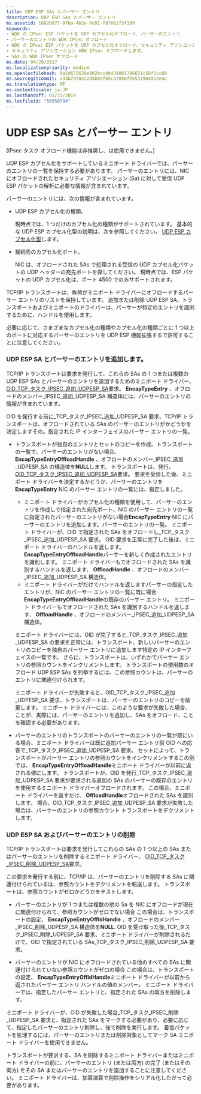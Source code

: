 ```yaml
---
title: UDP ESP SAs とパーサー エントリ
description: UDP ESP SAs とパーサー エントリ
ms.assetid: 1682b077-07ba-4b2e-9c01-fd7662f3f189
keywords:
- WDK の IPsec ESP パケットを UDP カプセル化オフロード、パーサーのエントリ
- パーサーのエントリの WDK IPsec オフロード
- WDK の IPsec ESP パケットを UDP カプセル化オフロード、セキュリティ アソシエーション
- セキュリティ アソシエーション WDK IPsec オフロードします。
- SAs の WDK IPsec オフロード
ms.date: 04/20/2017
ms.localizationpriority: medium
ms.openlocfilehash: 0a5d655628e902bccdd434081706651c56f5cc88
ms.sourcegitcommit: a33b7978e22d5bb9f65ca7056f955319049a2e4c
ms.translationtype: MT
ms.contentlocale: ja-JP
ms.lasthandoff: 01/31/2019
ms.locfileid: "56550794"
---
```

# <a name="udp-esp-sas-and-parser-entries"></a>UDP ESP SAs とパーサー エントリ

\[IPsec タスク オフロード機能は非推奨し、は使用できません。\]




UDP ESP カプセル化をサポートしているミニポート ドライバーでは、パーサーのエントリの一覧を保持する必要があります。 パーサーのエントリには、NIC にオフロードされたセキュリティ アソシエーション (Sa) に対して受信 UDP ESP パケットの解析に必要な情報が含まれています。

パーサーのエントリには、次の情報が含まれています。

-   UDP ESP カプセル化の種類。

    現時点では、1 つだけのカプセル化の種類がサポートされています。 基本的な UDP ESP カプセル化型の説明は、次を参照してください。 [UDP ESP カプセル化型](udp-esp-encapsulation-types.md)します。

-   接続先のカプセル化ポート。

    NIC は、オフロードされた SAs で処理される受信の UDP カプセル化パケットの UDP ヘッダーの宛先ポートを探してください。 現時点では、ESP パケットの UDP カプセル化は、ポート 4500 でのみサポートされます。

TCP/IP トランスポートは、負荷がミニポート ドライバーにオフロードするパーサー エントリのリストを保持しています。 追加または削除 UDP ESP SA、トランスポートおよびミニポートのドライバーは、パーサーが特定のエントリを識別するために、ハンドルを使用します。

必要に応じて、さまざまなカプセル化の種類やカプセル化の種類ごとに 1 つ以上のポートに対応するパーサーのエントリを UDP ESP 機能拡張するで許可することに注意してください。

### <a name="adding-a-udp-esp-sa-and-parser-entry"></a>UDP ESP SA とパーサーのエントリを追加します。

TCP/IP トランスポートは要求を発行して、これらの SAs の 1 つまたは複数の UDP ESP SAs とパーサーのエントリを追加するためのミニポート ドライバー、 [OID\_TCP\_タスク\_IPSEC\_追加\_UDPESP\_SA](https://msdn.microsoft.com/library/windows/hardware/ff569809)要求。 **EncapTypeEntry** 、オフロードのメンバー\_IPSEC\_追加\_UDPESP\_SA 構造体には、パーサーのエントリの情報が含まれています。

OID を発行する前に\_TCP\_タスク\_IPSEC\_追加\_UDPESP\_SA 要求、TCP/IP トランスポートは、オフロードされている SAs のパーサーのエントリがかどうかを決定しますその。指定された IP インターフェイスのパーサー エントリの一覧。

-   トランスポートが独自のエントリとセットのコピーを作成、トランスポートの一覧で、パーサーのエントリがない場合、 **EncapTypeEntryOffloadHandle** 、オフロードのメンバー\_IPSEC\_追加\_UDPESP\_SA の構造体を**NULL**します。 トランスポートは、発行、 [OID\_TCP\_タスク\_IPSEC\_追加\_UDPESP\_SA](https://msdn.microsoft.com/library/windows/hardware/ff569809)要求。 要求を受信した後、ミニポート ドライバーを決定するかどうか、パーサーのエントリを**EncapTypeEntry** NIC のパーサー エントリの一覧には、指定しました。

    -   ミニポート ドライバーがカプセル化の種類を使用して、パーサーのエントリを作成しで指定された宛先ポート、NIC のパーサー エントリの一覧に指定されたパーサーのエントリがない場合**EncapTypeEntry** NIC にパーサーのエントリを追加します。パーサーのエントリの一覧。 ミニポート ドライバーが、OID で指定された SAs をオフロードし\_TCP\_タスク\_IPSEC\_追加\_UDPESP\_SA 要求。 OID 要求を正常に完了した後は、ミニポート ドライバーのハンドルを返します。 **EncapTypeEntryOffloadHandle**パーサーを新しく作成されたエントリを識別します。 ミニポート ドライバーもでオフロードされた SAs を識別するハンドルを返します、 **OffloadHandle** 、オフロードのメンバー\_IPSEC\_追加\_UDPESP\_SA 構造体。
    -   ミニポート ドライバーがだけでハンドルを返しますパーサーの指定したエントリが、NIC のパーサー エントリの一覧に既に場合**EncapTypeEntryOffloadHandle**の既存のパーサー エントリ。 ミニポート ドライバーもでオフロードされた SAs を識別するハンドルを返します、 **OffloadHandle** 、オフロードのメンバー\_IPSEC\_追加\_UDPESP\_SA 構造体。

    ミニポート ドライバーには、OID が完了すると\_TCP\_タスク\_IPSEC\_追加\_UDPESP\_SA の要求を正常には、トランスポート、新しいパーサーのエントリのコピーを独自のパーサー エントリに追加します特定の IP インターフェイスの一覧です。 さらに、トランスポートは、いずれかでパーサー エントリの参照カウントをインクリメントします。 トランスポートの使用数のオフロード UDP ESP SAs を列挙するには、この参照カウントは、パーサーのエントリに関連付けられます。

    ミニポート ドライバーが失敗すると、OID\_TCP\_タスク\_IPSEC\_追加\_UDPESP\_SA 要求、トランスポートは、パーサーのエントリのコピーを破棄します。 ミニポート ドライバーには、このような要求が失敗した場合、ことが、実際には、パーサーのエントリを追加し、SAs をオフロード、ことを確認する必要があります。

-   パーサーのエントリのトランスポートのパーサーのエントリの一覧が既にいる場合、ミニポート ドライバーは既に追加パーサー エントリ前 OID への応答で\_TCP\_タスク\_IPSEC\_追加\_UDPESP\_SA 要求。 セットによって、トランスポートがパーサー エントリの参照カウントをインクリメントするこの例では、 **EncapTypeEntryOffloadHandle**ミニポート ドライバーが以前に返される値にします。 トランスポートが、OID を発行\_TCP\_タスク\_IPSEC\_追加\_UDPESP\_SA 要求が要求される追加の SAs のパーサーの既存のエントリを使用するミニポート ドライバーオフロードされます。 この場合、ミニポート ドライバーを返すだけ、 **OffloadHandle**オフロードされた SAs を識別します。 場合、OID\_TCP\_タスク\_IPSEC\_追加\_UDPESP\_SA 要求が失敗した場合は、パーサーのエントリの参照カウント トランスポートをデクリメントします。

### <a name="deleting-a-udp-esp-sa-and-parser-entry"></a>UDP ESP SA およびパーサーのエントリの削除

TCP/IP トランスポートは要求を発行してこれらの SAs の 1 つ以上の SAs またはパーサーのエントリを削除するミニポート ドライバー、 [OID\_TCP\_タスク\_IPSEC\_削除\_UDPESP\_SA](https://msdn.microsoft.com/library/windows/hardware/ff569811)要求。

この要求を発行する前に、TCP/IP は、パーサーのエントリを削除する SAs に関連付けられているは、参照カウントをデクリメントを転送します。 トランスポートは、参照カウントがゼロかどうかをテストします。

-   パーサーのエントリが 1 つまたは複数の他の Sa を NIC にオフロードが現在に関連付けられて、参照カウントがゼロでない場合 この場合は、トランスポートの設定、 **EncapTypeEntryOffldHandle** 、オフロードのメンバー\_IPSEC\_削除\_UDPESP\_SA 構造体を**NULL**. OID を受け取った後\_TCP\_タスク\_IPSEC\_削除\_UDPESP\_SA 要求、ミニポート ドライバーが削除されるだけで、OID で指定されている SAs\_TCP\_タスク\_IPSEC\_削除\_UDPESP\_SA 要求。

-   パーサーのエントリが NIC にオフロードされている他のすべての SAs に関連付けられていない参照カウントがゼロの場合 この場合は、トランスポートの設定、 **EncapTypeEntryOffldHandle**ミニポート ドライバーが以前から返されたパーサー エントリ ハンドルの値のメンバー。 ミニポート ドライバーでは、指定したパーサー エントリと、指定された SAs の両方を削除します。

ミニポート ドライバーが、OID が失敗した場合\_TCP\_タスク\_IPSEC\_削除\_UDPESP\_SA 要求と、指定された SAs をマークする必要があり、必要に応じて、指定したパーサーのエントリ削除し、後で削除を実行します。 着信パケットを処理するには、パーサーのエントリまたは削除対象としてマーク SA ミニポート ドライバーを使用できません。

トランスポートが要求する、SA を削除するミニポート ドライバーまたはミニポート ドライバーの前に、パーサーのエントリ (または両方) の完了 (またはその両方) をその SA またはパーサーのエントリを追加することに注意してください。 ミニポート ドライバーは、加算演算で削除操作をシリアル化したがって必要があります。

 

 





